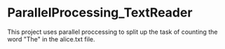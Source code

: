 # ParallelProcessing_TextReader

This project uses parallel proccessing to split up the task of counting the word "The" in the alice.txt file.
